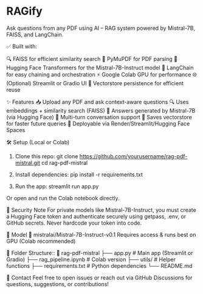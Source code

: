 # RAGify
Ask questions from any PDF using AI – RAG system powered by Mistral-7B, FAISS, and LangChain.

✅ Built with:

🔍 FAISS for efficient similarity search
📄 PyMuPDF for PDF parsing
🤗 Hugging Face Transformers for the Mistral-7B-Instruct model
🧠 LangChain for easy chaining and orchestration
⚡️ Google Colab GPU for performance
🌐 (Optional) Streamlit or Gradio UI
💾 Vectorstore persistence for efficient reuse



✨ Features
📥 Upload any PDF and ask context-aware questions
🔍 Uses embeddings + similarity search (FAISS)
🧠 Answers generated by Mistral-7B (via Hugging Face)
🔁 Multi-turn conversation support
💾 Saves vectorstore for faster future queries
🚀 Deployable via Render/Streamlit/Hugging Face Spaces



🛠️ Setup (Local or Colab)
1. Clone this repo: 
	git clone https://github.com/yourusername/rag-pdf-mistral.git
	cd rag-pdf-mistral

2. Install dependencies:
	pip install -r requirements.txt

3. Run the app:
	streamlit run app.py

Or open and run the Colab notebook directly.



🔐 Security Note
For private models like Mistral-7B-Instruct, you must create a Hugging Face token and authenticate securely using getpass, .env, or GitHub secrets. Never hardcode your token into code.


🧠 Model
🔗 mistralai/Mistral-7B-Instruct-v0.1
Requires access & runs best on GPU (Colab recommended)



📂 Folder Structure::
	📁 rag-pdf-mistral
	├── app.py            # Main app (Streamlit or Gradio)
	├── rag_pipeline.ipynb  # Colab version
	├── utils/            # Helper functions
	├── requirements.txt  # Python dependencies
	└── README.md


💬 Contact
Feel free to open issues or reach out via GitHub Discussions for questions, suggestions, or contributions!
